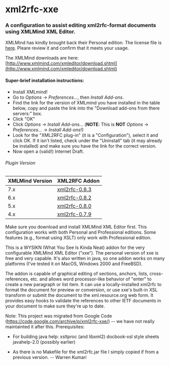 xml2rfc-xxe
============

### A configuration to assist editing xml2rfc-format documents using XMLMind XML Editor.

XMLMind has kindly brought back their Personal edition. The license file is [here](http://www.xmlmind.com/xmleditor/license_xxe_perso.html). Pleare review it and confirm that it meets your usage.

The XMLMind downloads are here: [http://www.xmlmind.com/xmleditor/download.shtml](http://www.xmlmind.com/xmleditor/download.shtml)

#### Super-brief installation instructions:
* Install XMLmind!
* Go to *Options* -> *Preferences...*, then *Install Add-ons*. 
* Find the link for the version of XMLmind you have installed in the table below, copy and paste the link into the "Download add-ons from there servers:" box.
* Click "OK"
* Click *Options* -> *Install Add-ons...* (**NOTE**: This is **NOT** *Options* -> *Preferences...* -> *Install Add-ons*!)
* Look for the "XML2RFC plug-in" (it is a "Configuration"), select it and click OK. If it isn't listed, check under the "Uninstall" tab (it may already be installed) and make sure you have the link for the correct version.
* Now open a (valid!) Internet Draft. 


###### Plugin Version

| XMLMind Version | XML2RFC Addon |
| --------------- | ------------- |
| 7.x             | [xml2rfc-0.8.3](https://raw.githubusercontent.com/wkumari/xml2rfc-xxe/master/downloads/xml2rfc-0.8.3.xxe_addon) |
| 6.x             | [xml2rfc-0.8.2](https://raw.githubusercontent.com/wkumari/xml2rfc-xxe/master/downloads/xml2rfc-0.8.2.xxe_addon) |
| 5.x             | [xml2rfc-0.8.0](https://raw.githubusercontent.com/wkumari/xml2rfc-xxe/master/downloads/xml2rfc-0.8.0.xxe_addon) |
| 4.x             | [xml2rfc-0.7.9](https://raw.githubusercontent.com/wkumari/xml2rfc-xxe/master/downloads/xml2rfc-0.7.9.xxe_addon) |



Make sure you download and install XMLMind XML Editor first.
This configuration works with both Personal and Professional editions.
Some features (e.g., format using XSLT) only work with Professional edition.

This is a WYSIKN (What You See Is Kinda Neat) addon for the very configurable XMLMind XML Editor (“xxe”).
The personal version of xxe is free and very capable. It's also written in java, so one addon works on many 
platforms (I've tested it on MacOS, Windows 2000 and FreeBSD).

The addon is capable of graphical editing of sections, anchors, lists, cross-references, etc.
and allows word processor-like behavior of "enter" to create a new paragraph or list item.
It can use a locally-installed xml2rfc to format the document for preview or conversion, 
or use xxe's built-in XSL transform or submit the document to the xml.resource.org web form. 
It provides easy hooks to validate the references to other IETF documents in your document to make sure they're up to date.


Note: This project was migrated from Google Code (https://code.google.com/archive/p/xml2rfc-xxe/) -- we have not really maintainted it after this.
Prerequisites:

- For building java help:
  xsltproc (and libxml2)
  docbook-xsl style sheets
  javahelp-2.0 (possibly earlier)

- As there is no Makefile for the xml2rfc.jar file I simply copied if from
  a previous version. -- Warren Kumari
